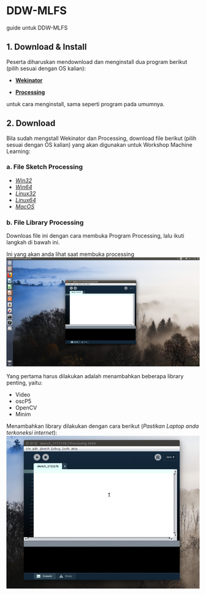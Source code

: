 # DDW-MLFS
guide untuk DDW-MLFS

## 1. Download & Install
Peserta diharuskan mendownload dan menginstall dua program berikut (pilih sesuai dengan OS kalian):

 - [**Wekinator**](http://www.wekinator.org/downloads/)

 - [**Processing**](https://processing.org/download/)

untuk cara menginstall, sama seperti program pada umumnya.

## 2. Download
Bila sudah mengstall Wekinator dan Processing, download file berikut (pilih sesuai dengan OS kalian) yang akan digunakan untuk Workshop Machine Learning:

### a. File Sketch Processing
- [*Win32*]()
- [*Win64*]()
- [*Linux32*]()
- [*Linux64*]()
- [*MacOS*]()

### b. File Library Processing
Downloas file ini dengan cara membuka Program Processing, lalu ikuti langkah di bawah ini.

Ini yang akan anda lihat saat membuka processing
![Idle](https://github.com/labtek-indie/DDW-MLFS/blob/master/assets/processing-0.png?raw=true "Startup Processing")

Yang pertama harus dilakukan adalah menambahkan beberapa library penting, yaitu:

 - Video
 - oscP5
 - OpenCV
 - Minim

Menambahkan library dilakukan dengan cara berikut (*Pastikan Laptop anda terkoneksi internet*):
![HowTo Video](https://github.com/labtek-indie/DDW-MLFS/blob/master/assets/Processing-installVideo.gif?raw=true "How To add Video")

